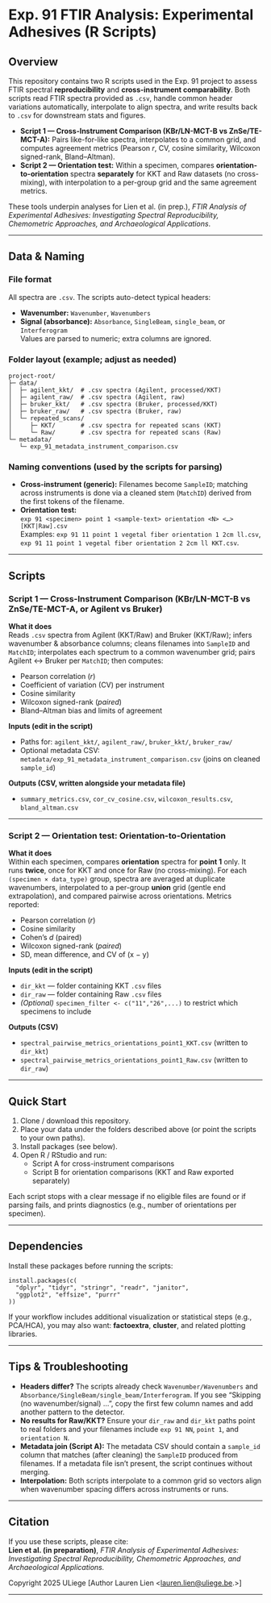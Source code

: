 # Exp. 91 FTIR Analysis: Experimental Adhesives (R Scripts)

## Overview
This repository contains two R scripts used in the Exp. 91 project to assess FTIR spectral **reproducibility** and **cross-instrument comparability**. Both scripts read FTIR spectra provided as `.csv`, handle common header variations automatically, interpolate to align spectra, and write results back to `.csv` for downstream stats and figures.

- **Script 1 — Cross-Instrument Comparison (KBr/LN-MCT-B vs ZnSe/TE-MCT-A):** Pairs like-for-like spectra, interpolates to a common grid, and computes agreement metrics (Pearson *r*, CV, cosine similarity, Wilcoxon signed-rank, Bland–Altman).
- **Script 2 — Orientation test:** Within a specimen, compares **orientation-to-orientation** spectra **separately** for KKT and Raw datasets (no cross-mixing), with interpolation to a per-group grid and the same agreement metrics.

These tools underpin analyses for Lien et al. (in prep.), *FTIR Analysis of Experimental Adhesives: Investigating Spectral Reproducibility, Chemometric Approaches, and Archaeological Applications*.

---

## Data & Naming

### File format
All spectra are `.csv`. The scripts auto-detect typical headers:
- **Wavenumber:** `Wavenumber`, `Wavenumbers`
- **Signal (absorbance):** `Absorbance`, `SingleBeam`, `single_beam`, or `Interferogram`  
Values are parsed to numeric; extra columns are ignored.

### Folder layout (example; adjust as needed)
    project-root/
    ├─ data/
    │  ├─ agilent_kkt/  # .csv spectra (Agilent, processed/KKT)
    │  ├─ agilent_raw/  # .csv spectra (Agilent, raw)
    │  ├─ bruker_kkt/   # .csv spectra (Bruker, processed/KKT)
    │  ├─ bruker_raw/   # .csv spectra (Bruker, raw)
    │  └─ repeated_scans/
    │     ├─ KKT/       # .csv spectra for repeated scans (KKT)
    │     └─ Raw/       # .csv spectra for repeated scans (Raw)
    └─ metadata/
       └─ exp_91_metadata_instrument_comparison.csv

### Naming conventions (used by the scripts for parsing)
- **Cross-instrument (generic):** Filenames become `SampleID`; matching across instruments is done via a cleaned stem (`MatchID`) derived from the first tokens of the filename.
- **Orientation test:**  
  `exp 91 <specimen> point 1 <sample-text> orientation <N> <…> [KKT|Raw].csv`  
  Examples: `exp 91 11 point 1 vegetal fiber orientation 1 2cm ll.csv`,  
  `exp 91 11 point 1 vegetal fiber orientation 2 2cm ll KKT.csv`.

---

## Scripts

### Script 1 — Cross-Instrument Comparison (KBr/LN-MCT-B vs ZnSe/TE-MCT-A, or Agilent vs Bruker)
**What it does**  
Reads `.csv` spectra from Agilent (KKT/Raw) and Bruker (KKT/Raw); infers wavenumber & absorbance columns; cleans filenames into `SampleID` and `MatchID`; interpolates each spectrum to a common wavenumber grid; pairs Agilent ↔ Bruker per `MatchID`; then computes:
- Pearson correlation (*r*)
- Coefficient of variation (CV) per instrument
- Cosine similarity
- Wilcoxon signed-rank (*paired*)
- Bland–Altman bias and limits of agreement

**Inputs (edit in the script)**  
- Paths for: `agilent_kkt/`, `agilent_raw/`, `bruker_kkt/`, `bruker_raw/`  
- Optional metadata CSV: `metadata/exp_91_metadata_instrument_comparison.csv` (joins on cleaned `sample_id`)

**Outputs (CSV, written alongside your metadata file)**  
- `summary_metrics.csv`, `cor_cv_cosine.csv`, `wilcoxon_results.csv`, `bland_altman.csv`  

---

### Script 2 — Orientation test: Orientation-to-Orientation
**What it does**  
Within each specimen, compares **orientation** spectra for **point 1** only. It runs **twice**, once for KKT and once for Raw (no cross-mixing). For each `(specimen × data_type)` group, spectra are averaged at duplicate wavenumbers, interpolated to a per-group **union** grid (gentle end extrapolation), and compared pairwise across orientations. Metrics reported:
- Pearson correlation (*r*)
- Cosine similarity
- Cohen’s *d* (paired)
- Wilcoxon signed-rank (*paired*)
- SD, mean difference, and CV of (x − y)

**Inputs (edit in the script)**  
- `dir_kkt` — folder containing KKT `.csv` files  
- `dir_raw` — folder containing Raw `.csv` files  
- *(Optional)* `specimen_filter <- c("11","26",...)` to restrict which specimens to include

**Outputs (CSV)**  
- `spectral_pairwise_metrics_orientations_point1_KKT.csv` (written to `dir_kkt`)  
- `spectral_pairwise_metrics_orientations_point1_Raw.csv` (written to `dir_raw`)

---

## Quick Start
1. Clone / download this repository.  
2. Place your data under the folders described above (or point the scripts to your own paths).  
3. Install packages (see below).  
4. Open R / RStudio and run:
   - Script A for cross-instrument comparisons  
   - Script B for orientation comparisons (KKT and Raw exported separately)

Each script stops with a clear message if no eligible files are found or if parsing fails, and prints diagnostics (e.g., number of orientations per specimen).

---

## Dependencies
Install these packages before running the scripts:

    install.packages(c(
      "dplyr", "tidyr", "stringr", "readr", "janitor",
      "ggplot2", "effsize", "purrr"
    ))

If your workflow includes additional visualization or statistical steps (e.g., PCA/HCA), you may also want: **factoextra**, **cluster**, and related plotting libraries.

---

## Tips & Troubleshooting
- **Headers differ?** The scripts already check `Wavenumber/Wavenumbers` and `Absorbance/SingleBeam/single_beam/Interferogram`. If you see “Skipping (no wavenumber/signal) …”, copy the first few column names and add another pattern to the detector.  
- **No results for Raw/KKT?** Ensure your `dir_raw` and `dir_kkt` paths point to real folders and your filenames include `exp 91 NN`, `point 1`, and `orientation N`.  
- **Metadata join (Script A):** The metadata CSV should contain a `sample_id` column that matches (after cleaning) the `SampleID` produced from filenames. If a metadata file isn’t present, the script continues without merging.  
- **Interpolation:** Both scripts interpolate to a common grid so vectors align when wavenumber spacing differs across instruments or runs.

---

## Citation
If you use these scripts, please cite:  
**Lien et al. (in preparation)**, *FTIR Analysis of Experimental Adhesives: Investigating Spectral Reproducibility, Chemometric Approaches, and Archaeological Applications.*

Copyright 2025 ULiege
[Author Lauren Lien <lauren.lien@uliege.be.>]

---

